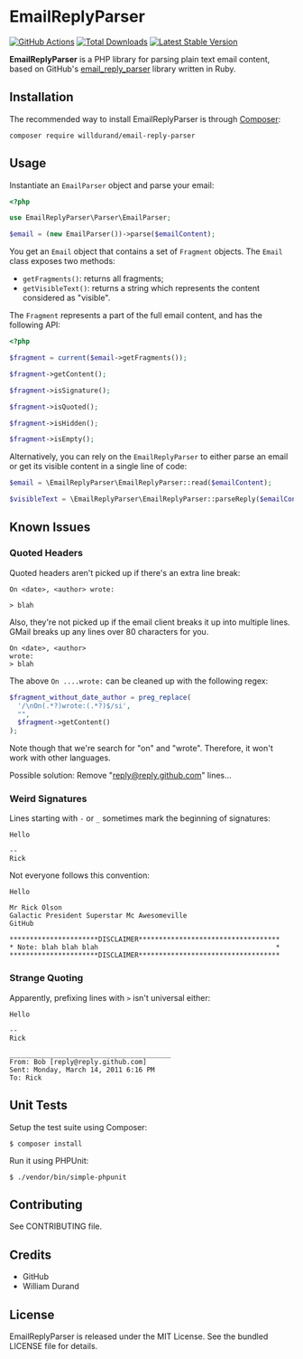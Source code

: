 # EmailReplyParser

[![GitHub Actions](https://github.com/willdurand/EmailReplyParser/workflows/ci/badge.svg)](https://github.com/willdurand/EmailReplyParser/actions?query=workflow%3A%22ci%22+branch%3Amaster)
[![Total
Downloads](https://poser.pugx.org/willdurand/email-reply-parser/downloads.png)](https://packagist.org/packages/willdurand/email-reply-parser)
[![Latest Stable
Version](https://poser.pugx.org/willdurand/email-reply-parser/v/stable.png)](https://packagist.org/packages/willdurand/email-reply-parser)

**EmailReplyParser** is a PHP library for parsing plain text email content,
based on GitHub's [email_reply_parser](http://github.com/github/email_reply_parser)
library written in Ruby.

## Installation

The recommended way to install EmailReplyParser is through
[Composer](http://getcomposer.org/):

```shell
composer require willdurand/email-reply-parser
```

## Usage

Instantiate an `EmailParser` object and parse your email:

```php
<?php

use EmailReplyParser\Parser\EmailParser;

$email = (new EmailParser())->parse($emailContent);
```

You get an `Email` object that contains a set of `Fragment` objects. The `Email`
class exposes two methods:

- `getFragments()`: returns all fragments;
- `getVisibleText()`: returns a string which represents the content considered
  as "visible".

The `Fragment` represents a part of the full email content, and has the
following API:

```php
<?php

$fragment = current($email->getFragments());

$fragment->getContent();

$fragment->isSignature();

$fragment->isQuoted();

$fragment->isHidden();

$fragment->isEmpty();
```

Alternatively, you can rely on the `EmailReplyParser` to either parse an email
or get its visible content in a single line of code:

```php
$email = \EmailReplyParser\EmailReplyParser::read($emailContent);

$visibleText = \EmailReplyParser\EmailReplyParser::parseReply($emailContent);
```

## Known Issues

### Quoted Headers

Quoted headers aren't picked up if there's an extra line break:

    On <date>, <author> wrote:

    > blah

Also, they're not picked up if the email client breaks it up into
multiple lines. GMail breaks up any lines over 80 characters for you.

    On <date>, <author>
    wrote:
    > blah

The above `On ....wrote:` can be cleaned up with the following regex:

```php
$fragment_without_date_author = preg_replace(
  '/\nOn(.*?)wrote:(.*?)$/si',
  "",
  $fragment->getContent()
);
```

Note though that we're search for "on" and "wrote". Therefore, it won't work
with other languages.

Possible solution: Remove "reply@reply.github.com" lines...

### Weird Signatures

Lines starting with `-` or `_` sometimes mark the beginning of
signatures:

    Hello

    --
    Rick

Not everyone follows this convention:

    Hello

    Mr Rick Olson
    Galactic President Superstar Mc Awesomeville
    GitHub

    **********************DISCLAIMER***********************************
    * Note: blah blah blah                                            *
    **********************DISCLAIMER***********************************

### Strange Quoting

Apparently, prefixing lines with `>` isn't universal either:

    Hello

    --
    Rick

    ________________________________________
    From: Bob [reply@reply.github.com]
    Sent: Monday, March 14, 2011 6:16 PM
    To: Rick

## Unit Tests

Setup the test suite using Composer:

    $ composer install

Run it using PHPUnit:

    $ ./vendor/bin/simple-phpunit

## Contributing

See CONTRIBUTING file.

## Credits

- GitHub
- William Durand

## License

EmailReplyParser is released under the MIT License. See the bundled LICENSE
file for details.

